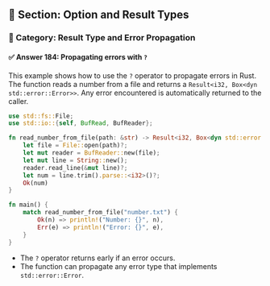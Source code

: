 ## 📘 Section: Option and Result Types  
### 🔹 Category: Result Type and Error Propagation  
#### ✅ Answer 184: Propagating errors with `?`

This example shows how to use the `?` operator to propagate errors in Rust. The function reads a number from a file and returns a `Result<i32, Box<dyn std::error::Error>>`. Any error encountered is automatically returned to the caller.

```rust
use std::fs::File;
use std::io::{self, BufRead, BufReader};

fn read_number_from_file(path: &str) -> Result<i32, Box<dyn std::error::Error>> {
    let file = File::open(path)?;
    let mut reader = BufReader::new(file);
    let mut line = String::new();
    reader.read_line(&mut line)?;
    let num = line.trim().parse::<i32>()?;
    Ok(num)
}

fn main() {
    match read_number_from_file("number.txt") {
        Ok(n) => println!("Number: {}", n),
        Err(e) => println!("Error: {}", e),
    }
}
```

- The `?` operator returns early if an error occurs.
- The function can propagate any error type that implements `std::error::Error`.
